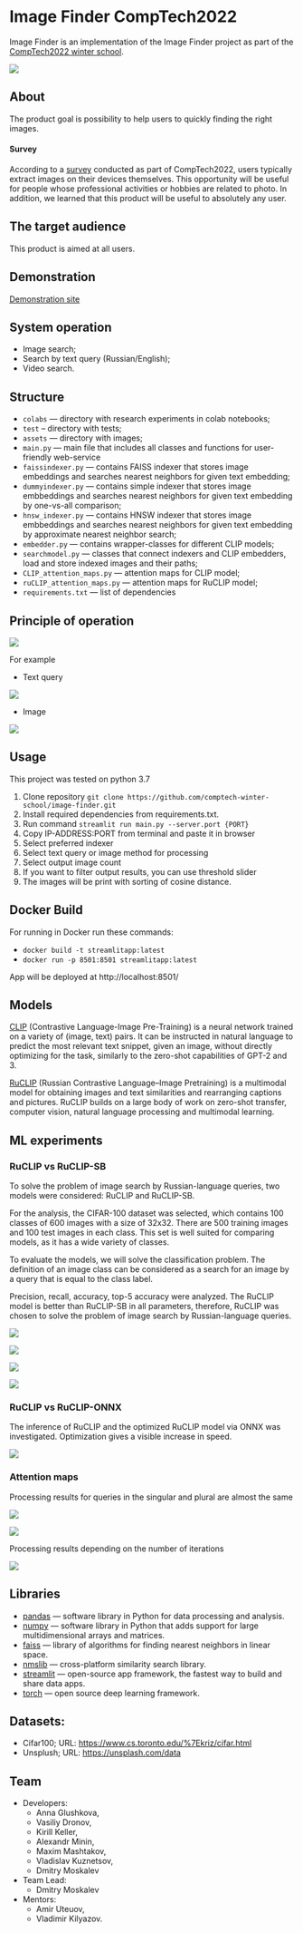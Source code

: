 # Image Finder CompTech2022

Image Finder is an implementation of the Image Finder project as part of the [CompTech2022 winter school](https://comptechschool.com/). 

![](https://github.com/comptech-winter-school/image-finder/blob/main/assets/app_gif.gif)

## About 

The product goal is possibility to help users to quickly finding the right images. 

#### Survey

According to a [survey](https://forms.gle/HmXznGKsynYdRoZ78) conducted as part of CompTech2022, users typically extract images on their devices themselves. This opportunity will be useful for people whose professional activities or hobbies are related to photo. In addition, we learned that this product will be useful to absolutely any user.

## The target audience

This product is aimed at all users.

## Demonstration

[Demonstration site](http://84.201.160.26:8503/)

## System operation

* Image search;  
* Search by text query (Russian/English); 
* Video search. 

## Structure
* 	`colabs` — directory with research experiments in colab notebooks;  
*  `test` – directory with tests;
* 	`assets` — directory with images;
* 	`main.py` — main file that includes all classes and functions for user-friendly web-service
* 	`faissindexer.py` — contains FAISS indexer that stores image embeddings and searches nearest neighbors for given text embedding;
* 	`dummyindexer.py` — contains simple indexer that stores image embbeddings and searches nearest neighbors for given text embedding by one-vs-all comparison;
* 	`hnsw_indexer.py` — contains HNSW indexer that stores image embbeddings and searches nearest neighbors for given text embedding by approximate nearest neighbor search;
* 	`embedder.py` — contains wrapper-classes for different CLIP models;
*  `searchmodel.py` — classes that connect indexers and CLIP embedders, load and store indexed images and their paths;
*  `CLIP_attention_maps.py` — attention maps for CLIP model;
*  `ruCLIP_attention_maps.py` — attention maps for RuCLIP model;
*  `requirements.txt` — list of dependencies 

## Principle of operation  

![](https://github.com/comptech-winter-school/image-finder/blob/main/assets/Untitled%20Diagram.drawio1.drawio-4-2.png)

For example
* Text query

![](https://github.com/comptech-winter-school/image-finder/blob/main/assets/Untitled%20Diagram.drawio-2.png)

* Image

![](https://github.com/comptech-winter-school/image-finder/blob/main/assets/Untitled%20Diagram.drawio1.drawio-3.png) 

## Usage 

This project was tested on python 3.7
1. Clone repository `git clone https://github.com/comptech-winter-school/image-finder.git`
2. Install required dependencies from requirements.txt.
3. Run command `streamlit run main.py --server.port {PORT}`
4. Copy IP-ADDRESS:PORT from terminal and paste it in browser
5. Select preferred indexer
6. Select text query or image method for processing
7. Select output image count
8. If you want to filter output results, you can use threshold slider
9. The images will be print with sorting of cosine distance.

## Docker Build

For running in Docker run these commands:

* `docker build -t streamlitapp:latest`
* `docker run -p 8501:8501 streamlitapp:latest`

App will be deployed at http://localhost:8501/
## Models

[CLIP](https://github.com/openai/CLIP) (Contrastive Language-Image Pre-Training) is a neural network trained on a variety of (image, text) pairs. It can be instructed in natural language to predict the most relevant text snippet, given an image, without directly optimizing for the task, similarly to the zero-shot capabilities of GPT-2 and 3.

[RuCLIP](https://github.com/sberbank-ai/ru-clip) (Russian Contrastive Language–Image Pretraining) is a multimodal model for obtaining images and text similarities and rearranging captions and pictures. RuCLIP builds on a large body of work on zero-shot transfer, computer vision, natural language processing and multimodal learning.

## ML experiments

### RuCLIP vs RuCLIP-SB

To solve the problem of image search by Russian-language queries, two models were considered: RuCLIP and RuCLIP-SB.

For the analysis, the CIFAR-100 dataset was selected, which contains 100 classes of 600 images with a size of 32x32. There are 500 training images and 100 test images in each class. This set is well suited for comparing models, as it has a wide variety of classes.

To evaluate the models, we will solve the classification problem. The definition of an image class can be considered as a search for an image by a query that is equal to the class label.

Precision, recall, accuracy, top-5 accuracy were analyzed. The RuCLIP model is better than RuCLIP-SB in all parameters, therefore, RuCLIP was chosen to solve the problem of image search by Russian-language queries.

![](https://github.com/comptech-winter-school/image-finder/blob/main/assets/RuClipVSRuClipSB.png)

![](https://github.com/comptech-winter-school/image-finder/blob/main/assets/Pre.png)

![](https://github.com/comptech-winter-school/image-finder/blob/main/assets/Recall.png)

![](https://github.com/comptech-winter-school/image-finder/blob/main/assets/Acc.png)

### RuCLIP vs RuCLIP-ONNX

The inference of RuCLIP and the optimized RuCLIP model via ONNX was investigated. Optimization gives a visible increase in speed.

![](https://github.com/comptech-winter-school/image-finder/blob/main/assets/Speed.png)

### Attention maps

Processing results for queries in the singular and plural are almost the same

![](https://github.com/comptech-winter-school/image-finder/blob/main/assets/11.png)

![](https://github.com/comptech-winter-school/image-finder/blob/main/assets/22.png)

Processing results depending on the number of iterations

![](https://github.com/comptech-winter-school/image-finder/blob/main/assets/3.png)

## Libraries 

* [pandas](https://github.com/pandas-dev/pandas) — software library in Python for data processing and analysis. 
* [numpy](https://github.com/numpy/numpy) — software library in Python that adds support for large multidimensional arrays and matrices. 
* [faiss](https://github.com/facebookresearch/faiss) — library of algorithms for finding nearest neighbors in linear space.
* [nmslib](https://github.com/nmslib/nmslib) — cross-platform similarity search library.
* [streamlit](https://github.com/streamlit/streamlit) — open-source app framework, the fastest way to build and share data apps.
* [torch](https://github.com/pytorch/pytorch) — open source deep learning framework.

## Datasets:
* Cifar100; URL: https://www.cs.toronto.edu/%7Ekriz/cifar.html
* Unsplush; URL: https://unsplash.com/data

## Team

* Developers: 
  * Anna Glushkova, 
  * Vasiliy Dronov, 
  * Kirill Keller, 
  * Alexandr Minin, 
  * Maxim Mashtakov, 
  * Vladislav Kuznetsov, 
  * Dmitry Moskalev
* Team Lead: 
  * Dmitry Moskalev
* Mentors:
  * Amir Uteuov, 
  * Vladimir Kilyazov.

